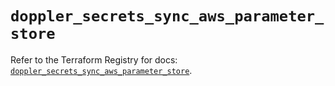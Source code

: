 # `doppler_secrets_sync_aws_parameter_store`

Refer to the Terraform Registry for docs: [`doppler_secrets_sync_aws_parameter_store`](https://registry.terraform.io/providers/dopplerhq/doppler/1.21.0/docs/resources/secrets_sync_aws_parameter_store).
